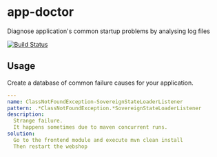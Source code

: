 # app-doctor
Diagnose application's common startup problems by analysing log files

[![Build Status](https://travis-ci.org/eSailors/app-doctor.svg)](https://travis-ci.org/eSailors/app-doctor)


## Usage

Create a database of common failure causes for your application.
```yaml
---
name: ClassNotFoundException-SovereignStateLoaderListener
pattern: .*ClassNotFoundException.*SovereignStateLoaderListener
description:
  Strange failure.
  It happens sometimes due to maven concurrent runs.
solution:
  Go to the frontend module and execute mvn clean install
  Then restart the webshop
```
